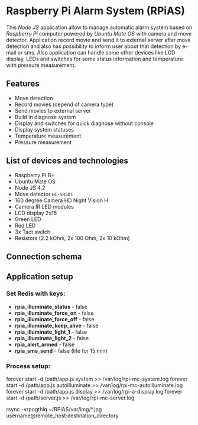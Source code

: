 # Raspberry Pi Alarm System (RPiAS)
This _Node JS_ application allow to manage automatic alarm system based on _Raspberry Pi_
computer powered by _Ubuntu Mate OS_ with camera and move detector. Application
record movie and send it to external server after move detection and also has
possibility to inform user about that detection by e-mail or sms. Also application
can handle some other devices like LCD display, LEDs and switches for some status
information and temperature with pressure measurement.

## Features
- Move detection
- Record movies (depend of camera type)
- Send movies to external server
- Build in diagnose system
- Display and switches for quick diagnose without console
- Display system statuses
- Temperature measurement
- Pressure measurement

## List of devices and technologies
- Raspberry Pi B+
- Ubuntu Mate OS
- Node JS 4.2
- Move detector `HC-SR501`
- 160 degree Camera HD Night Vision H
- Camera IR LED modules
- LCD display 2x16
- Green LED
- Red LED
- 3x Tact switch
- Resistors (2.2 kOhm, 2x 100 Ohm, 2x 10 kOhm)

## Connection schema

## Application setup

### Set Redis with keys:

- **rpia_illuminate_status** - false
- **rpia_illuminate_force_on** - false
- **rpia_illuminate_force_off** - false
- **rpia_illuminate_keep_alive** - false
- **rpia_illuminate_light_1** - false
- **rpia_illuminate_light_2** - false
- **rpia_alert_armed** - false
- **rpia_sms_send** - false (life for 15 min)

### Process setup:
forever start -d /path/app.js system >> /var/log/rpi-mc-system.log
forever start -d /path/app.js autoIlluminate >> /var/log/rpi-mc-autoIlluminate.log
forever start -d /path/app.js display >> /var/log/rpi-a-display.log
forever start -d /path/server.js >> /var/log/rpi-mc-server.log

rsync -vrpogthlq ~/RPiAS/var/img/*.jpg username@remote_host:destination_directory
